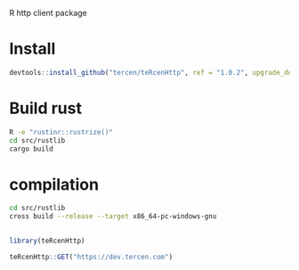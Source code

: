 R http client package

# Install 

```R
devtools::install_github("tercen/teRcenHttp", ref = "1.0.2", upgrade_dependencies = FALSE, args="--no-multiarch")
```

# Build rust

```bash
R -e "rustinr::rustrize()"
cd src/rustlib
cargo build
```

# compilation

```bash
cd src/rustlib
cross build --release --target x86_64-pc-windows-gnu
```
 
 
```R
 
library(teRcenHttp)

teRcenHttp::GET("https://dev.tercen.com")
 
```

